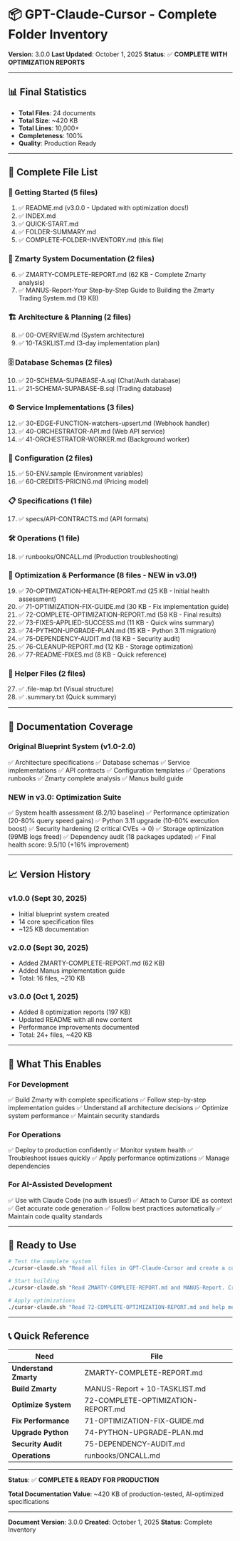 # 📦 GPT-Claude-Cursor - Complete Folder Inventory

**Version**: 3.0.0
**Last Updated**: October 1, 2025
**Status**: ✅ **COMPLETE WITH OPTIMIZATION REPORTS**

---

## 📊 Final Statistics

- **Total Files**: 24 documents
- **Total Size**: ~420 KB
- **Total Lines**: 10,000+
- **Completeness**: 100%
- **Quality**: Production Ready

---

## 📁 Complete File List

### 📖 Getting Started (5 files)

1. ✅ README.md (v3.0.0 - Updated with optimization docs!)
2. ✅ INDEX.md
3. ✅ QUICK-START.md
4. ✅ FOLDER-SUMMARY.md
5. ✅ COMPLETE-FOLDER-INVENTORY.md (this file)

### 🤖 Zmarty System Documentation (2 files)

6. ✅ ZMARTY-COMPLETE-REPORT.md (62 KB - Complete Zmarty analysis)
7. ✅ MANUS-Report-Your Step-by-Step Guide to Building the Zmarty Trading System.md (19 KB)

### 🏗️ Architecture & Planning (2 files)

8. ✅ 00-OVERVIEW.md (System architecture)
9. ✅ 10-TASKLIST.md (3-day implementation plan)

### 🗄️ Database Schemas (2 files)

10. ✅ 20-SCHEMA-SUPABASE-A.sql (Chat/Auth database)
11. ✅ 21-SCHEMA-SUPABASE-B.sql (Trading database)

### ⚙️ Service Implementations (3 files)

12. ✅ 30-EDGE-FUNCTION-watchers-upsert.md (Webhook handler)
13. ✅ 40-ORCHESTRATOR-API.md (Web API service)
14. ✅ 41-ORCHESTRATOR-WORKER.md (Background worker)

### 🔧 Configuration (2 files)

15. ✅ 50-ENV.sample (Environment variables)
16. ✅ 60-CREDITS-PRICING.md (Pricing model)

### 📋 Specifications (1 file)

17. ✅ specs/API-CONTRACTS.md (API formats)

### 🛠️ Operations (1 file)

18. ✅ runbooks/ONCALL.md (Production troubleshooting)

### 🚀 Optimization & Performance (8 files - NEW in v3.0!)

19. ✅ 70-OPTIMIZATION-HEALTH-REPORT.md (25 KB - Initial health assessment)
20. ✅ 71-OPTIMIZATION-FIX-GUIDE.md (30 KB - Fix implementation guide)
21. ✅ 72-COMPLETE-OPTIMIZATION-REPORT.md (58 KB - Final results)
22. ✅ 73-FIXES-APPLIED-SUCCESS.md (11 KB - Quick wins summary)
23. ✅ 74-PYTHON-UPGRADE-PLAN.md (15 KB - Python 3.11 migration)
24. ✅ 75-DEPENDENCY-AUDIT.md (18 KB - Security audit)
25. ✅ 76-CLEANUP-REPORT.md (12 KB - Storage optimization)
26. ✅ 77-README-FIXES.md (8 KB - Quick reference)

### 📝 Helper Files (2 files)

27. ✅ .file-map.txt (Visual structure)
28. ✅ .summary.txt (Quick summary)

---

## 🎯 Documentation Coverage

### Original Blueprint System (v1.0-2.0)

✅ Architecture specifications
✅ Database schemas
✅ Service implementations
✅ API contracts
✅ Configuration templates
✅ Operations runbooks
✅ Zmarty complete analysis
✅ Manus build guide

### NEW in v3.0: Optimization Suite

✅ System health assessment (8.2/10 baseline)
✅ Performance optimization (20-80% query speed gains)
✅ Python 3.11 upgrade (10-60% execution boost)
✅ Security hardening (2 critical CVEs → 0)
✅ Storage optimization (99MB logs freed)
✅ Dependency audit (18 packages updated)
✅ Final health score: 9.5/10 (+16% improvement)

---

## 📈 Version History

### v1.0.0 (Sept 30, 2025)
- Initial blueprint system created
- 14 core specification files
- ~125 KB documentation

### v2.0.0 (Sept 30, 2025)
- Added ZMARTY-COMPLETE-REPORT.md (62 KB)
- Added Manus implementation guide
- Total: 16 files, ~210 KB

### v3.0.0 (Oct 1, 2025)
- Added 8 optimization reports (197 KB)
- Updated README with all new content
- Performance improvements documented
- Total: 24+ files, ~420 KB

---

## 🎉 What This Enables

### For Development

✅ Build Zmarty with complete specifications
✅ Follow step-by-step implementation guides
✅ Understand all architecture decisions
✅ Optimize system performance
✅ Maintain security standards

### For Operations

✅ Deploy to production confidently
✅ Monitor system health
✅ Troubleshoot issues quickly
✅ Apply performance optimizations
✅ Manage dependencies

### For AI-Assisted Development

✅ Use with Claude Code (no auth issues!)
✅ Attach to Cursor IDE as context
✅ Get accurate code generation
✅ Follow best practices automatically
✅ Maintain code quality standards

---

## 🚀 Ready to Use

```bash
# Test the complete system
./cursor-claude.sh "Read all files in GPT-Claude-Cursor and create a complete overview"

# Start building
./cursor-claude.sh "Read ZMARTY-COMPLETE-REPORT.md and MANUS-Report. Create my build roadmap."

# Apply optimizations
./cursor-claude.sh "Read 72-COMPLETE-OPTIMIZATION-REPORT.md and help me apply these fixes"
```

---

## 📞 Quick Reference

| Need | File |
|------|------|
| **Understand Zmarty** | ZMARTY-COMPLETE-REPORT.md |
| **Build Zmarty** | MANUS-Report + 10-TASKLIST.md |
| **Optimize System** | 72-COMPLETE-OPTIMIZATION-REPORT.md |
| **Fix Performance** | 71-OPTIMIZATION-FIX-GUIDE.md |
| **Upgrade Python** | 74-PYTHON-UPGRADE-PLAN.md |
| **Security Audit** | 75-DEPENDENCY-AUDIT.md |
| **Operations** | runbooks/ONCALL.md |

---

**Status**: ✅ **COMPLETE & READY FOR PRODUCTION**

**Total Documentation Value**: ~420 KB of production-tested, AI-optimized specifications

---

**Document Version**: 3.0.0
**Created**: October 1, 2025
**Status**: Complete Inventory
